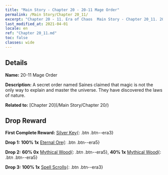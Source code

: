 ```yaml
---
title: "Main Story - Chapter 20 - 20-11 Mage Order"
permalink: /Main Story/Chapter 20_11/
excerpt: "Chapter 20 - 11. Era of Chaos  Main Story - Chapter 20_11. 20-11 Mage Order"
last_modified_at: 2021-04-01
locale: en
ref: "Chapter 20_11.md"
toc: false
classes: wide
---
```


## Details

 **Name:** 20-11 Mage Order

 **Description:** A secret order named Saines claimed that magic is not the only way to explain and master the universe. They have discovered the laws of nature.

 **Related to:** [Chapter 20](/Main Story/Chapter 20/)

## Drop Reward

 **First Complete Reward:** [Silver Key](/Items/con_693/){: .btn .btn--era3}

 **Drop 1:** **100% 1x** [Eternal Ore](/Items/mat_68/){: .btn .btn--era5}

 **Drop 2:** **60% 0x** [Mythical Wood](/Items/mat_62/){: .btn .btn--era5}, **40% 1x** [Mythical Wood](/Items/mat_62/){: .btn .btn--era5}

 **Drop 3:** **100% 1x** [Spell Scrolls](/Items/con_694/){: .btn .btn--era3}

